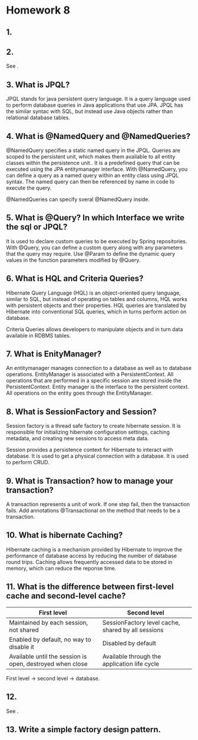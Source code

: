 # Homework 8
## 1. 
## 2. 
See []().

## 3. What is JPQL?
JPQL stands for java persistent query language. It is a query language used to perform database queries in Java applications that use JPA. JPQL has the similar syntac with 
SQL, but instead use Java objects rather than relational database tables.

## 4. What is @NamedQuery and @NamedQueries?
@NamedQuery specifies a static named query in the JPQL. Queries are scoped to the persistent unit, which makes them available to all entity classes within the persistence unit.. It is a predefined query that can be executed using the JPA entitymanager 
interface. With @NamedQuery, you can define a query as a named query within an entity class using JPQL syntax. The named query can then be referenced by name in code to execute the query.

@NamedQueries can specify sveral @NamedQuery inside.

## 5. What is @Query? In which Interface we write the sql or JPQL?
It is used to declare custom queries to be executed by Spring repositories. With @Query, you can define a custom query along with any parameters that the query may require.
Use @Param to define the dynamic query values in the function parameters modified by @Query.

## 6. What is HQL and Criteria Queries?
Hibernate Query Language (HQL) is an object-oriented query language, similar to SQL, but instead of operating on tables and columns, HQL works with persistent objects and their properties. HQL queries are translated by Hibernate into conventional SQL queries, which in turns perform action on database.

Criteria Queries allows developers to manipulate objects and in turn data available in RDBMS tables.

## 7. What is EnityManager?
An entitymanager manages connection to a database as well as to database operations. EntityManager is associated with a PersistentContext. All operations that are performed in a specific session are stored inside the PersistentContext. Entity manager is the interface to the persistent context. All operations on the entity goes through the EntityManager.

## 8. What is SessionFactory and Session?
Session factory is a thread safe factory to create hibernate session. It is responsible for initializing hibernate configuration settings, caching metadata, and creating new sessions to access meta data.

Session provides a persistence context for Hibernate to interact with database. It is used to get a physical connection with a database. It is used to perform CRUD.

## 9. What is Transaction? how to manage your transaction?
A transaction represents a unit of work. If one step fail, then the transaction fails. Add annotations @Transactional on the method that needs to be a transaction.

## 10. What is hibernate Caching?
Hibernate caching is a mechanism provided by Hibernate to improve the performance of database access by reducing the number of database round trips. Caching allows frequently accessed data to be stored in memory, which can reduce the reponse time.

## 11. What is the difference between first-level cache and second-level cache?
|First level | Second level|
|----|----|
|Maintained by each session, not shared | SessionFactory level cache, shared by all sessions|
|Enabled by default, no way to disable it | Disabled by default|
|Available until the session is open, destroyed when close | Available through the application life cycle|

First level -> second level -> database.

## 12. 
See []().

## 13. Write a simple factory design pattern.
```
